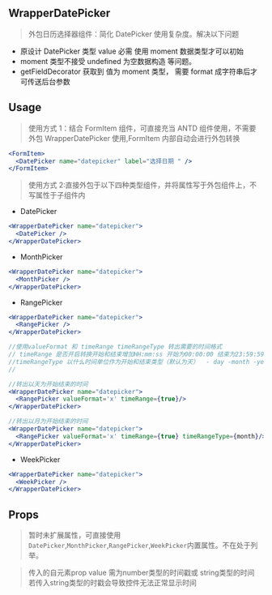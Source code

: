 ## WrapperDatePicker

> 外包日历选择器组件：简化 DatePicker 使用复杂度。解决以下问题

- 原设计 DatePicker 类型 value 必需 使用 moment 数据类型才可以初始
- moment 类型不接受 undefined 为空数据构造 等问题。
- getFieldDecorator 获取到 值为 moment 类型， 需要 format 成字符串后才可传送后台参数

## Usage

> 使用方式 1：结合 FormItem 组件，可直接充当 ANTD 组件使用，不需要 外包 WrapperDatePicker 使用,FormItem 内部自动会进行外包转换

```jsx
<FormItem>
  <DatePicker name="datepicker" label="选择日期 " />
</FormItem>
```

> 使用方式 2:直接外包于以下四种类型组件，并将属性写于外包组件上，不写属性于子组件内

- DatePicker

```jsx
<WrapperDatePicker name="datepicker">
  <DatePicker />
</WrapperDatePicker>
```

- MonthPicker

```jsx
<WrapperDatePicker name="datepicker">
  <MonthPicker />
</WrapperDatePicker>
```

- RangePicker

```jsx
<WrapperDatePicker name="datepicker">
  <RangePicker />
</WrapperDatePicker>

//使用valueFormat 和 timeRange timeRangeType 转出需要的时间格式
// timeRange 是否开启转换开始和结束增加HH:mm:ss 开始为00:00:00 结束为23:59:59
//timeRangeType 以什么时间单位作为开始和结束类型（默认为天）  - day -month -year
//

//转出以天为开始结束的时间
<WrapperDatePicker name="datepicker">
  <RangePicker valueFormat='x' timeRange={true}/>
</WrapperDatePicker>

//转出以月为开始结束的时间
<WrapperDatePicker name="datepicker">
  <RangePicker valueFormat='x' timeRange={true} timeRangeType={month}/>
</WrapperDatePicker>
```

- WeekPicker

```jsx
<WrapperDatePicker name="datepicker">
  <WeekPicker />
</WrapperDatePicker>
```

## Props

> 暂时未扩展属性，可直接使用`DatePicker`,`MonthPicker`,`RangePicker`,`WeekPicker`内置属性。不在处于列举。

>传入的自元素prop value 需为number类型的时间戳或 string类型的时间 若传入string类型的时戳会导致控件无法正常显示时间
